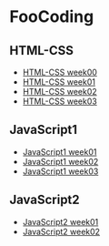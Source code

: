 <h1>FooCoding</h1>
<h2>HTML-CSS</h2>
<ul>
    <li><a href="https://iryna14548.github.io/FooCoding/HTML-CSS/week0">HTML-CSS week00</a></li>
    <li><a href="https://iryna14548.github.io/FooCoding/HTML-CSS/week1">HTML-CSS week01</a></li>
    <li><a href="https://iryna14548.github.io/FooCoding/HTML-CSS/week2">HTML-CSS week02</a></li>
    <li><a href="https://iryna14548.github.io/FooCoding/HTML-CSS/week3">HTML-CSS week03</a></li>
</ul>

<h2>JavaScript1</h2>
<ul>
    <li><a href="https://iryna14548.github.io/FooCoding/JavaScript1/week01">JavaScript1 week01</a></li>
    <li><a href="https://iryna14548.github.io/FooCoding/JavaScript1/week02">JavaScript1 week02</a></li>
    <li><a href="https://iryna14548.github.io/FooCoding/JavaScript1/week03">JavaScript1 week03</a></li>
</ul>

<h2>JavaScript2</h2>
<ul>
    <li><a href="https://iryna14548.github.io/FooCoding/JavaScript2/week01">JavaScript2 week01</a></li>
    <li><a href="https://iryna14548.github.io/FooCoding/JavaScript2/week02">JavaScript2 week02</a></li>
</ul>
